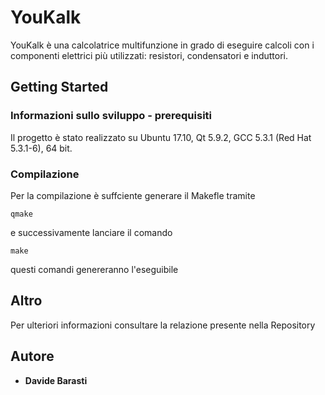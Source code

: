 # YouKalk

YouKalk è una calcolatrice multifunzione in grado di eseguire calcoli con i componenti elettrici più utilizzati: resistori, condensatori e induttori.

## Getting Started

### Informazioni sullo sviluppo - prerequisiti

Il progetto è stato realizzato su Ubuntu 17.10, Qt 5.9.2, GCC 5.3.1 (Red Hat 5.3.1-6), 64 bit.


### Compilazione

Per la compilazione è suffciente generare il Makefle tramite
```
qmake
```
e successivamente lanciare il comando
```
make
```
questi comandi genereranno l'eseguibile

## Altro

Per ulteriori informazioni consultare la relazione presente nella Repository





## Autore

* **Davide Barasti** 



